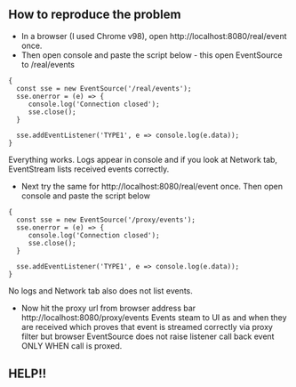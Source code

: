 ## How to reproduce the problem

- In a browser (I used Chrome v98), open http://localhost:8080/real/event once. 
- Then open console and paste the script below - this open EventSource to /real/events
```
{
  const sse = new EventSource('/real/events');
  sse.onerror = (e) => {
     console.log('Connection closed');
     sse.close();
  }
  
  sse.addEventListener('TYPE1', e => console.log(e.data));
}
```
Everything works. Logs appear in console and if you look at Network tab, EventStream lists received events correctly.

- Next try the same for http://localhost:8080/real/event once. Then open console and paste the script below
```
{
  const sse = new EventSource('/proxy/events');
  sse.onerror = (e) => {
     console.log('Connection closed');
     sse.close();
  }
  
  sse.addEventListener('TYPE1', e => console.log(e.data));
}
```
No logs and Network tab also does not list events.

- Now hit the proxy url from browser address bar http://localhost:8080/proxy/events 
Events steam to UI as and when they are received which proves that event is streamed correctly via proxy filter but browser EventSource does not raise listener call back event ONLY WHEN call is proxed.


## HELP!!
